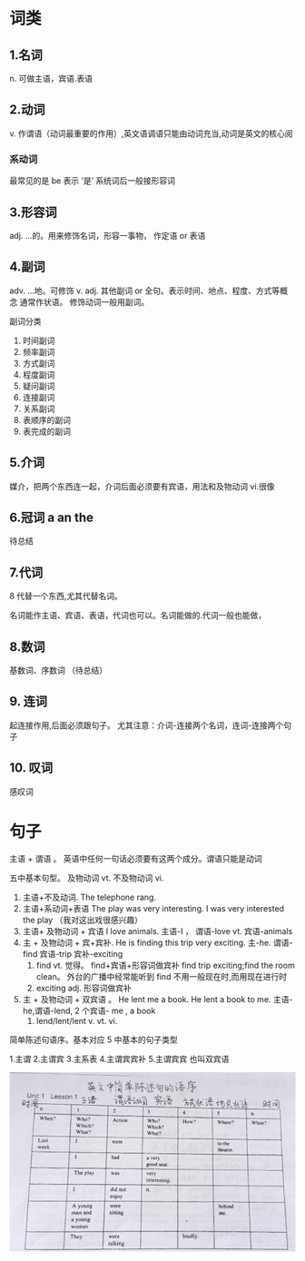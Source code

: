 # 词类

## 1.名词

n. 可做主语，宾语.表语

## 2.动词

v. 作谓语（动词最重要的作用）,英文语调语只能由动词充当,动词是英文的核心阅

### 系动词

最常见的是 be 表示 ‘是’ 系统词后一般接形容词

## 3.形容词

adj. ...的。用来修饰名词，形容一事物， 作定语 or 表语

## 4.副词

adv. ...地。可修饰 v. adj. 其他副词 or 全句。表示时间、地点、程度、方式等概念 通常作状语。
修饰动词一般用副词。

副词分类

1. 时间副词
2. 频率副词
3. 方式副词
4. 程度副词
5. 疑问副词
6. 连接副词
7. 关系副词
8. 表顺序的副词
9. 表完成的副词

## 5.介词

媒介，把两个东西连一起，介词后面必须要有宾语，用法和及物动词 vi.很像

## 6.冠词 a an the

待总结

## 7.代词

8
代替一个东西,尤其代替名词。

名词能作主语、宾语、表语，代词也可以。名词能做的.代词一般也能做，

## 8.数词

基数词、序数词 （待总结）

## 9. 连词

起连接作用,后面必须跟句子。 尤其注意：介词-连接两个名词，连词-连接两个句子

## 10. 叹词

感叹词

# 句子

主语 + 谓语 。 英语中任何一句话必须要有这两个成分。谓语只能是动词

五中基本句型。 及物动词 vt. 不及物动词 vi.

1. 主语+不及动词. The telephone rang.
2. 主语+系动词+表语 The play was very interesting. I was very interested the play （我对这出戏很感兴趣）
3. 主语+ 及物动词 + 宾语 I love animals. 主语-I ， 谓语-love vt. 宾语-animals
4. 主 + 及物动词 + 宾+宾补. He is finding this trip very exciting. 主-he. 谓语-find 宾语-trip 宾补-exciting
   1. find vt. 觉得。 find+宾语+形容词做宾补 find trip exciting;find the room clean。 外台的广播中经常能听到 find 不用一般现在时,而用现在进行时
   2. exciting adj. 形容词做宾补
5. 主 + 及物动词 + 双宾语 。 He lent me a book. He lent a book to me. 主语-he,谓语-lend, 2 个宾语- me , a book
   1. lend/lent/lent v. vt. vi.

简单陈述句语序。基本对应 5 中基本的句子类型

1.主谓 2.主谓宾 3.主系表 4.主谓宾宾补 5.主谓宾宾 也叫双宾语

![简单陈述句语序](./0/%E8%8B%B1%E8%AF%AD%E4%B8%AD%E7%AE%80%E5%8D%95%E9%99%88%E8%BF%B0%E5%8F%A5%E7%9A%84%E8%AF%AD%E5%BA%8F.png)
